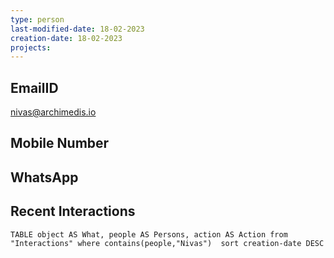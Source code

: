 ```yaml
---
type: person
last-modified-date: 18-02-2023
creation-date: 18-02-2023
projects: 
---
```


## EmailID
nivas@archimedis.io

## Mobile Number

## WhatsApp

## Recent Interactions
```dataview
TABLE object AS What, people AS Persons, action AS Action from "Interactions" where contains(people,"Nivas")  sort creation-date DESC
```


